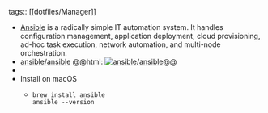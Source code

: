tags:: [[dotfiles/Manager]]

- [Ansible](https://docs.ansible.com/ansible/latest/) is a radically simple IT automation system. It handles configuration management, application deployment, cloud provisioning, ad-hoc task execution, network automation, and multi-node orchestration.
- [ansible/ansible](https://github.com/ansible/ansible)
  @@html: <a href="https://github.com/ansible/ansible/"><img src="https://github-readme-stats-astronomer.vercel.app/api/pin/?username=ansible&repo=ansible&theme=tokyonight" alt="ansible/ansible"/></a>@@
-
- Install on macOS
	- ```shell
	  brew install ansible
	  ansible --version
	  ```
